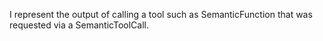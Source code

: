 I represent the output of calling a tool such as SemanticFunction that was requested via a SemanticToolCall.